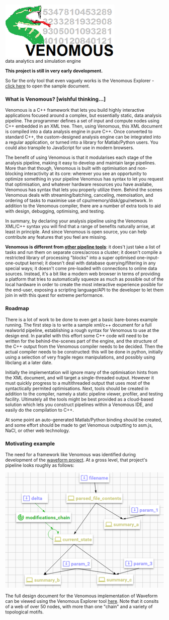 ![venomous logo](/img/logo.png)    
data analytics and simulation engine

**This project is still in very early development.**

So far the only tool that even vaguely works is the Venomous Explorer - [click here](http://d1manson.github.io/venomous/explorer/) to open the sample document.

### What is Venomous?   [wishful thinking...]
Venomous is a C++ framework that lets you build highly interactive applications focused around a complex, but essentially static, data analysis pipeline.  The programmer defines a set of input and compute nodes using C++ embedded in an XML tree. Then, using Venomous, this XML document is compiled into a data analysis engine in pure C++.  Once converted to standard C++, the custom-designed analysis engine can be integrated into a regular application, or turned into a library for Matlab/Python users. You could also transpile to JavaScript for use in modern browsers.    

The benefit of using Venomous is that it modularises each stage of the analysis pipeline, making it easy to develop and maintain large pipelines.   More than that though, Venomous is built with optimisation and non-blocking interactivity at its core: wherever you see an opportunity to optimize something in your pipeline Venomous has syntax to let you request that optimisation, and whatever hardware resources you have availabe, Venomous has syntax that lets you properly utilize them.   Behind the scenes Venomous deals with streaming/batching, canceling, memoisation, and ordering of tasks to maximise use of cpu/memory/disk/gpu/network.   In addition to the Venomous compiler, there are a number of extra tools to aid with design, debugging, optimising, and testing.  

In summary, by declaring your analysis pipeline using the Venomous XML/C++ syntax you will find that a range of benefits naturally arrise, at least in principle. And since Venomous is open source, you can help contribute any features that you feel are missing.

**Venomous is different from [other pipeline tools](https://github.com/pditommaso/awesome-pipeline)**: it does't just take a list of tasks and run them on separate cores/across a cluster; it doesn't compile a restricted library of processing "blocks" into a super optimised one-input-one-output kernel; it doesn't deal with database querying/filtering in any special ways; it doesn't come pre-loaded with connections to online data sources.  Instead, it's a bit like a modern web browser in terms of providing a platform that tries to automatically squeeze as much as possible out of the local hardware in order to create the most interactive experience posible for the end-user, exposing a scripting language/API to the developer to let them join in with this quest for extreme performance.

### Roadmap   
There is a lot of work to be done to even get a basic bare-bones example running.  The first step is to write a sample xml/c++ document for a full realworld pipeline, establishing a rough syntax for Venomous to use at the design end.  In parallel with this effort some C++ code will need to be written for the behind-the-scenes part of the engine, and the structure of the C++ output from the Venomous compiler needs to be decided.   Then the actual compiler needs to be constructed: this will be done in python, initially using a selection of very fragile regex manipulations, and possibly using libclang at a later date.    

Initially the implementation will ignore many of the optimisation hints from the XML document, and will target a single-threaded output.  However it must quickly progress to a multithreaded output that uses most of the syntactically permited optimisations.  Next, tools should be created in addition to the compiler, namely a static pipeline viewer, profiler, and testing facility.   Ultimately all the tools might be best provided as a cloud-based solution which lets you construct pipelines within a Venomous IDE, and easily do the compilation to C++.

At some point an auto-generated Matlab/Python binding should be created, and some effort should be made to get Venomous outputting to asm.js, NaCl, or other web technology. 

### Motivating example
The need for a framework like Venomous was identified during development of the [waveform project](https://github.com/d1manson/waveform/).  At a gross level, that project's pipeline looks roughly as follows:

![dummy_example](/img/dummy_example.png) 

The full design document for the Venomous implementation of Waveform can be viewed using the Venomous Explorer tool [here](http://d1manson.github.io/venomous/explorer/).  Note that it consits of a web of over 50 nodes, with more than one "chain" and a variety of topological motifs.




